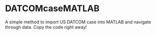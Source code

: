 # DATCOMcaseMATLAB
A simple method to import US DATCOM case into MATLAB and navigate through data. Copy the code right away!
